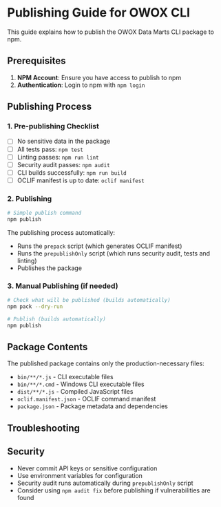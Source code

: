 # Publishing Guide for OWOX CLI

This guide explains how to publish the OWOX Data Marts CLI package to npm.

## Prerequisites

1. **NPM Account**: Ensure you have access to publish to npm
2. **Authentication**: Login to npm with `npm login`

## Publishing Process

### 1. Pre-publishing Checklist

- [ ] No sensitive data in the package
- [ ] All tests pass: `npm test`
- [ ] Linting passes: `npm run lint`
- [ ] Security audit passes: `npm audit`
- [ ] CLI builds successfully: `npm run build`
- [ ] OCLIF manifest is up to date: `oclif manifest`

### 2. Publishing

```bash
# Simple publish command
npm publish
```

The publishing process automatically:

- Runs the `prepack` script (which generates OCLIF manifest)
- Runs the `prepublishOnly` script (which runs security audit, tests and linting)
- Publishes the package

### 3. Manual Publishing (if needed)

```bash
# Check what will be published (builds automatically)
npm pack --dry-run

# Publish (builds automatically)
npm publish
```

## Package Contents

The published package contains only the production-necessary files:

- `bin/**/*.js` - CLI executable files
- `bin/**/*.cmd` - Windows CLI executable files
- `dist/**/*.js` - Compiled JavaScript files
- `oclif.manifest.json` - OCLIF command manifest
- `package.json` - Package metadata and dependencies

## Troubleshooting

## Security

- Never commit API keys or sensitive configuration
- Use environment variables for configuration
- Security audit runs automatically during `prepublishOnly` script
- Consider using `npm audit fix` before publishing if vulnerabilities are found
